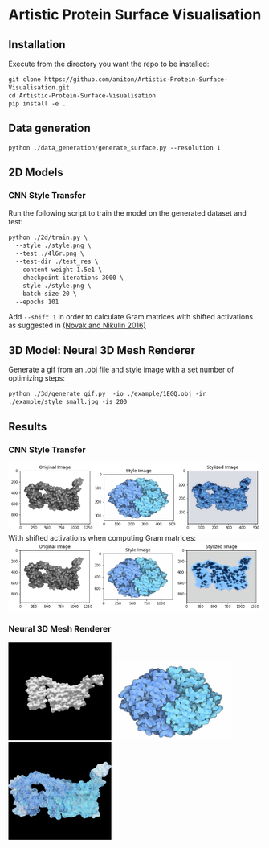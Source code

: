 # Artistic Protein Surface Visualisation

## Installation

Execute from the directory you want the repo to be installed:

```
git clone https://github.com/aniton/Artistic-Protein-Surface-Visualisation.git
cd Artistic-Protein-Surface-Visualisation
pip install -e .
```


## Data generation

```
python ./data_generation/generate_surface.py --resolution 1
```
## 2D Models

### CNN Style Transfer

Run the following script to train the model on the generated dataset and test:

```
python ./2d/train.py \
  --style ./style.png \
  --test ./4l6r.png \
  --test-dir ./test_res \
  --content-weight 1.5e1 \
  --checkpoint-iterations 3000 \
  --style ./style.png \
  --batch-size 20 \
  --epochs 101
  ``` 
 Add  `--shift 1` in order to calculate Gram matrices with shifted activations as suggested in [(Novak and Nikulin 2016)](https://arxiv.org/pdf/1605.04603.pdf)
 
 ## 3D Model: Neural 3D Mesh Renderer
 Generate a gif from an .obj file and style image with a set number of optimizing steps:
 ```
 python ./3d/generate_gif.py  -io ./example/1EGQ.obj -ir ./example/style_small.jpg -is 200
 ```
 
 ## Results
 ### CNN Style Transfer
![Screenshot](./results/cnn.png) <br>
With shifted activations when computing Gram matrices: <br>
![Screenshot](./results/shift.png) 
 ### Neural 3D Mesh Renderer
<img src="./example/obj.gif" width="205" height="195"><img src="./example/style.png" width="240" height="160"><img src="./results/result3d.gif" width="205" height="195">
